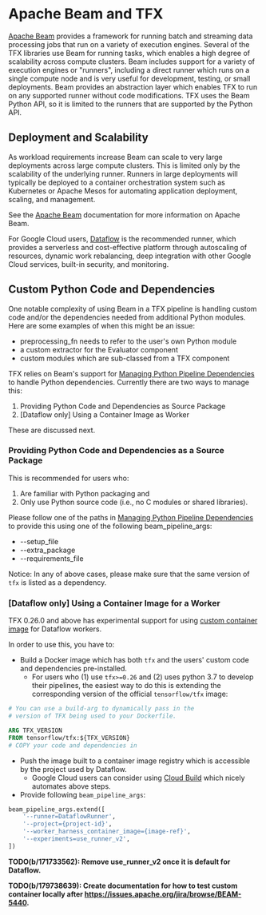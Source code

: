 # Apache Beam and TFX

[Apache Beam](https://beam.apache.org/) provides a framework for running batch
and streaming data processing jobs that run on a variety of execution engines.
Several of the TFX libraries use Beam for running tasks, which enables a high
degree of scalability across compute clusters.  Beam includes support for a
variety of execution engines or "runners", including a direct runner which runs
on a single compute node and is very useful for development, testing, or small
deployments.  Beam provides an abstraction layer which enables TFX to run on any
supported runner without code modifications.  TFX uses the Beam Python API, so
it is limited to the runners that are supported by the Python API.

## Deployment and Scalability

As workload requirements increase Beam can scale to very large deployments
across large compute clusters. This is limited only by the scalability of the
underlying runner.  Runners in large deployments will typically be deployed to a
container orchestration system such as Kubernetes or Apache Mesos for automating
application deployment, scaling, and management.

See the [Apache Beam](https://beam.apache.org/) documentation for more
information on Apache Beam.

For Google Cloud users, [Dataflow](https://cloud.google.com/dataflow) is the
recommended runner, which provides a serverless and cost-effective platform
through autoscaling of resources, dynamic work rebalancing, deep integration
with other Google Cloud services, built-in security, and monitoring.

## Custom Python Code and Dependencies

One notable complexity of using Beam in a TFX pipeline is handling custom code
and/or the dependencies needed from additional Python modules. Here are some
examples of when this might be an issue:

*   preprocessing_fn needs to refer to the user's own Python module
*   a custom extractor for the Evaluator component
*   custom modules which are sub-classed from a TFX component

TFX relies on Beam's support for
[Managing Python Pipeline Dependencies](https://beam.apache.org/documentation/sdks/python-pipeline-dependencies/)
to handle Python dependencies. Currently there are two ways to manage this:

1.  Providing Python Code and Dependencies as Source Package
1.  [Dataflow only] Using a Container Image as Worker

These are discussed next.

### Providing Python Code and Dependencies as a Source Package

This is recommended for users who:

1.  Are familiar with Python packaging and
1.  Only use Python source code (i.e., no C modules or shared libraries).

Please follow one of the paths in
[Managing Python Pipeline Dependencies](https://beam.apache.org/documentation/sdks/python-pipeline-dependencies/)
to provide this using one of the following beam_pipeline_args:

*   --setup_file
*   --extra_package
*   --requirements_file

Notice: In any of above cases, please make sure that the same version of `tfx`
is listed as a dependency.

### [Dataflow only] Using a Container Image for a Worker

TFX 0.26.0 and above has experimental support for using
[custom container image](https://beam.apache.org/documentation/runtime/environments/#customizing-container-images)
for Dataflow workers.

In order to use this, you have to:

*   Build a Docker image which has both `tfx` and the users' custom code and
    dependencies pre-installed.
    *   For users who (1) use `tfx>=0.26` and (2) uses python 3.7 to develop their pipelines,
        the easiest way to do this is extending the corresponding version of the official
        `tensorflow/tfx` image:

```Dockerfile
# You can use a build-arg to dynamically pass in the
# version of TFX being used to your Dockerfile.

ARG TFX_VERSION
FROM tensorflow/tfx:${TFX_VERSION}
# COPY your code and dependencies in
```

*   Push the image built to a container image registry which is accessible by
    the project used by Dataflow.
    *   Google Cloud users can consider using
        [Cloud Build](https://cloud.google.com/cloud-build/docs/quickstart-build)
        which nicely automates above steps.
*   Provide following `beam_pipeline_args`:

```python
beam_pipeline_args.extend([
    '--runner=DataflowRunner',
    '--project={project-id}',
    '--worker_harness_container_image={image-ref}',
    '--experiments=use_runner_v2',
])
```

**TODO(b/171733562): Remove use_runner_v2 once it is default for Dataflow.**

**TODO(b/179738639): Create documentation for how to test custom container
locally after https://issues.apache.org/jira/browse/BEAM-5440.**
